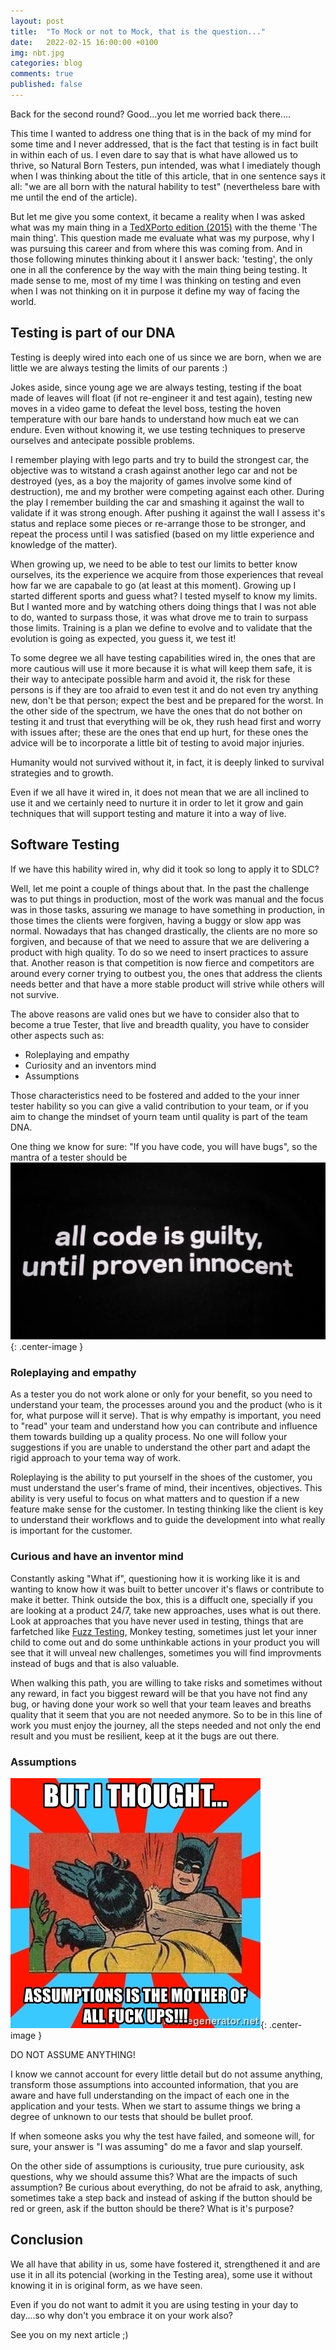 ```yaml
---
layout: post
title:  "To Mock or not to Mock, that is the question..."
date:   2022-02-15 16:00:00 +0100
img: nbt.jpg
categories: blog
comments: true
published: false
---
```

Back for the second round? Good...you let me worried back there....

This time I wanted to address one thing that is in the back of my mind for some time and I never addressed, that is the fact that testing is in fact built in within each of us. 
I even dare to say that is what have allowed us to thrive, so Natural Born Testers, pun intended, was what I imediately though when I was thinking about the title of this article, that in one sentence says it all: "we are all born with the natural hability to test" (nevertheless bare with me until the end of the article).

But let me give you some context, it became a reality when I was asked what was my main thing in a [TedXPorto edition (2015)] with the theme 'The main thing'. This question made me evaluate what was my purpose, why I was pursuing this career and from where this was coming from. And in those following minutes thinking about it I answer back: 'testing', the only one in all the conference by the way with the main thing being testing. It made sense to me, most of my time I was thinking on testing and even when I was not thinking on it in purpose it define my way of facing the world.

## Testing is part of our DNA
Testing is deeply wired into each one of us since we are born, when we are little we are always testing the limits of our parents :)

Jokes aside, since young age we are always testing, testing if the boat made of leaves will float (if not re-engineer it and test again), testing new moves in a video game to defeat the level boss, testing the hoven temperature with our bare hands to understand how much eat we can endure. Even without knowing it, we use testing techniques to preserve ourselves and antecipate possible problems.

I remember playing with lego parts and try to build the strongest car, the objective was to witstand a crash against another lego car and not be destroyed (yes, as a boy the majority of games involve some kind of destruction), me and my brother were competing against each other. During the play I remember building the car and smashing it against the wall to validate if it was strong enough.
After pushing it against the wall I assess it's status and replace some pieces or re-arrange those to be stronger, and repeat the process until I was satisfied (based on my little experience and knowledge of the matter).

When growing up, we need to be able to test our limits to better know ourselves, its the experience we acquire from those experiences that reveal how far we are capabale to go (at least at this moment). Growing up I started different sports and guess what? I tested myself to know my limits. But I wanted more and by watching others doing things that I was not able to do, wanted to surpass those, it was what drove me to train to surpass those limits. Training is a plan we define to evolve and to validate that the evolution is going as expected, you guess it, we test it!

To some degree we all have testing capabilities wired in, the ones that are more cautious will use it more because it is what will keep them safe, it is their way to antecipate possible harm and avoid it, the risk for these persons is if they are too afraid to even test it and do not even try anything new, don't be that person; expect the best and be prepared for the worst. In the other side of the spectrum, we have the ones that do not bother on testing it and trust that everything will be ok, they rush head first and worry with issues after; these are the ones that end up hurt, for these ones the advice will be to incorporate a little bit of testing to avoid major injuries.

Humanity would not survived without it, in fact, it is deeply linked to survival strategies and to growth.

Even if we all have it wired in, it does not mean that we are all inclined to use it and we certainly need to nurture it in order to let it grow and gain techniques that will support testing and mature it into a way of live. 

## Software Testing
If we have this hability wired in, why did it took so long to apply it to SDLC? 

Well, let me point a couple of things about that. In the past the challenge was to put things in production, most of the work was manual and the focus was in those tasks, assuring we manage to have something in production, in those times the clients were forgiven, having a buggy or slow app was normal.
Nowadays that has changed drastically, the clients are no more so forgiven, and because of that we need to assure that we are delivering a product with high quality. To do so we need to insert practices to assure that.
Another reason is that competition is now fierce and competitors are around every corner trying to outbest you, the ones that address the clients needs better and that have a more stable product will strive while others will not survive.

The above reasons are valid ones but we have to consider also that to become a true Tester, that live and breadth quality, you have to consider other aspects such as: 
 - Roleplaying and empathy
 - Curiosity and an inventors mind
 - Assumptions 

Those characteristics need to be fostered and added to the your inner tester hability so you can give a valid contribution to your team, or if you aim to change the mindset of yourn team until quality is part of the team DNA.

One thing we know for sure: "If you have code, you will have bugs", so the mantra of a tester should be
![All code is guilty until proven innocent](/assets/img/allcodeguilty.jpg){: .center-image }

### Roleplaying and empathy
As a tester you do not work alone or only for your benefit, so you need to understand your team, the processes around you and the product (who is it for, what purpose will it serve).
That is why empathy is important, you need to "read" your team and understand how you can contribute and influence them towards building up a quality process. No one will follow your suggestions if you are unable to understand the other part and adapt the rigid approach to your tema way of work.

Roleplaying is the ability to put yourself in the shoes of the customer, you must understand the user's frame of mind, their incentives, objectives.
This ability is very useful to focus on what matters and to question if a new feature make sense for the customer. In testing thinking like the client is key to understand their workflows and to guide the development into what really is important for the customer.

### Curious and have an inventor mind
Constantly asking "What if", questioning how it is working like it is and wanting to know how it was built to better uncover it's flaws or contribute to make it better. 
Think outside the box, this is a diffuclt one, specially if you are looking at a product 24/7, take new approaches, uses what is out there. 
Look at approaches that you have never used in testing, things that are farfetched like [Fuzz Testing], Monkey testing, sometimes just let your inner child to come out and do some unthinkable actions in your product you will see that it will unveal new challenges, sometimes you will find improvments instead of bugs and that is also valuable.
  

When walking this path, you are willing to take risks and sometimes without any reward, in fact you biggest reward will be that you have not find any bug, or having done your work so well that your team leaves and breaths quality that it seem that you are not needed anymore. So to be in this line of work you must enjoy the journey, all the steps needed and not only the end result and you must be resilient, keep at it the bugs are out there.

### Assumptions
![Assumptions](/assets/img/batmanslap.jpeg){: .center-image }

DO NOT ASSUME ANYTHING! 

I know we cannot account for every little detail but do not assume anything, transform those assumptions into accounted information, that you are aware and have full understanding on the impact of each one in the application and your tests. When we start to assume things we bring a degree of unknown to our tests that should be bullet proof.

If when someone asks you why the test have failed, and someone will, for sure, your answer is "I was assuming" do me a favor and slap yourself.

On the other side of assumptions is curiousity, true pure curiousity, ask questions, why we should assume this? What are the impacts of such assumption? 
Be curious about everything, do not be afraid to ask, anything, sometimes take a step back and instead of asking if the button should be red or green, ask if the button should be there? What is it's purpose?


## Conclusion
We all have that ability in us, some have fostered it, strengthened it and are use it in all its potencial (working in the Testing area), some use it without knowing it in is original form, as we have seen.

Even if you do not want to admit it you are using testing in your day to day....so why don't you embrace it on your work also?



See you on my next article ;)


[TedXPorto edition (2015)]: https://www.ted.com/tedx/events/13275 
[Fuzz Testing]: https://en.wikipedia.org/wiki/Fuzzing

